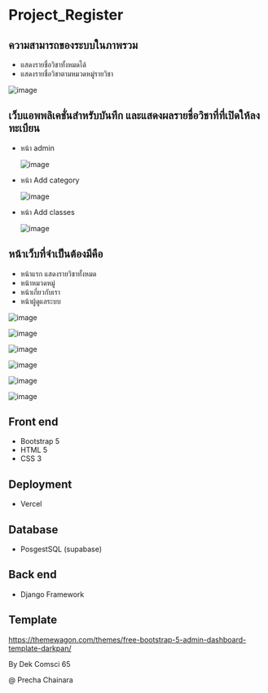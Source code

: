 # Project_Register
   
##  ความสามารถของระบบในภาพรวม
   - แสดงรายชื่อวิชาทั้งหมดได้
   - แสดงรายชื่อวิชาตามหมวดหมู่รายวิชา

 ![image](./img/img1.png)

##  เว็บแอพพลิเคชั่นสําหรับบันทึก และแสดงผลรายชื่อวิชาที่ที่เปิดให้ลงทะเบียน
 -  หน้า admin

     ![image](./img/img6.png)
     

 -  หน้า Add category

     ![image](./img/category.png)

 -  หน้า Add classes

     ![image](./img/classes.png)


## หน้าเว็บที่จําเป็นต้องมีคือ
   - หน้าแรก แสดงรายวิชาทั้งหมด
   - หน้าหมวดหมู่
   - หน้าเกี่ยวกับเรา
   - หน้าผู้ดูแลระบบ

 ![image](./img/img1.png)

 ![image](./img/img2.png)

 ![image](./img/img3.png)

 ![image](./img/img4.png)

 ![image](./img/img5.png)

 ![image](./img/img6.png)

## Front end
- Bootstrap 5
- HTML 5
- CSS 3
## Deployment
- Vercel
## Database
- PosgestSQL (supabase)
## Back end
- Django Framework
## Template
 https://themewagon.com/themes/free-bootstrap-5-admin-dashboard-template-darkpan/

 By Dek Comsci 65

 @ Precha Chainara